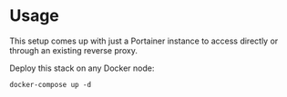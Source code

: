 # Usage

This setup comes up with just a Portainer instance to access directly or through an existing reverse proxy.

Deploy this stack on any Docker node:

```
docker-compose up -d
```
